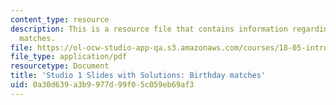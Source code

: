 ```yaml
---
content_type: resource
description: This is a resource file that contains information regarding birthday
  matches.
file: https://ol-ocw-studio-app-qa.s3.amazonaws.com/courses/18-05-introduction-to-probability-and-statistics-spring-2014/0a30d639a3b9977d99f05c059eb69af3_MIT18_05S14_studio1slides.pdf
file_type: application/pdf
resourcetype: Document
title: 'Studio 1 Slides with Solutions: Birthday matches'
uid: 0a30d639-a3b9-977d-99f0-5c059eb69af3
---
```


